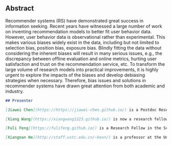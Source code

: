 

## Abstract

Recommender systems (RS) have demonstrated great success in information seeking. Recent years have witnessed a large number of work on inventing recommendation models to better fit user behavior data. However, user behavior data is observational rather than experimental. This makes various biases widely exist in the data, including but not limited to selection bias, position bias, exposure bias. Blindly fitting the data without considering the inherent biases will result in many serious issues, e.g., the discrepancy between
offline evaluation and online metrics, hurting user satisfaction and trust on the recommendation service, etc. To transform the large volume of research models into practical improvements, it is highly urgent to explore the impacts of the biases and develop debiasing strategies when necessary. Therefore, bias issues and solutions
in recommender systems have drawn great attention from both academic and industry.

```markdown
## Presenter

[Jiawei Chen](https://https://jiawei-chen.github.io/) is a Postdoc Research Fellow in School of Information Science and Technology, University of Science and Technology of China. He received Ph.D. in Computer Science from Zhejiang University in 2020. His research interests include information retrieval, data mining, and causal inference. He has published some academic papers on international conferences such as WWW, AAAI, CIKM, ICDE and ICDM. Moreover, he has served as the PC member for toptier conferences including SIGIR, WWW, ACMMM, AAAI, IJCAI and the invited reviewer for prestigious journals such as TNNLS, TKDE, TOIS.

[Xiang Wang](https://xiangwang1223.github.io/) is now a research fellow at National University of Singapore. He received his Ph.D. degree from National University of Singapore in 2019. His research interests include recommender systems, graph learning, and explainable deep learning techniques. He has published some academic papers on international conferences such as KDD, WWW, SIGIR, and AAAI. He serves as a program committee member for several top conferences such as SIGIR and WWW.

[Fuli Feng](https://fulifeng.github.io/) is a Research Fellow in the School of Computing, National University of Singapore (NUS). He received Ph.D. in Computer Science from NUS in 2019. His research interests include information retrieval, data mining, and multi-media processing. He has over 30 publications appeared in several top conferences such as SIGIR, WWW, and MM, and journals including TKDE and TOIS. His work on Bayesian Personalized Ranking has received the Best Poster Award of WWW 2018. Moreover, he has been served as the PC member for several top conferences including SIGIR, WWW, WSDM, NeurIPS, AAAI, ACL, MM, and invited reviewer for prestigious journals such as TOIS, TKDE, TNNLS, TPAMI, and TMM.

[Xiangnan He](http://staff.ustc.edu.cn/~hexn/) is a professor at the University of Science and Technology of China (USTC). His research interests span information retrieval, data mining, and multi-media analytics. He has over 90 publications in top conferences such as SIGIR, WWW, and MM, KDD, and journals including TKDE, TOIS, and TMM. His work has received the Best Paper Award Honorable Mention in WWW 2018 and SIGIR 2016. He is in the Editorial Board of the AI Open journal, served as the PC chair of CCIS 2019, the area chair of MM 2019, ECML-PKDD 2020, and the (senior) PC member for top conferences including SIGIR, WWW, KDD, WSDM etc.

